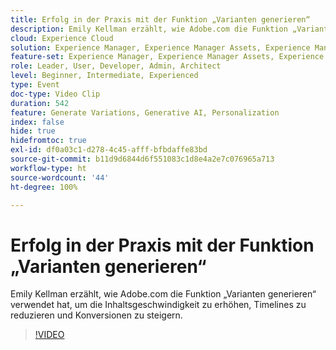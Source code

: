```yaml
---
title: Erfolg in der Praxis mit der Funktion „Varianten generieren“
description: Emily Kellman erzählt, wie Adobe.com die Funktion „Varianten generieren“ verwendet hat, um die Inhaltsgeschwindigkeit zu erhöhen, Timelines zu reduzieren und Konversionen zu steigern.
cloud: Experience Cloud
solution: Experience Manager, Experience Manager Assets, Experience Manager Forms, Experience Manager Sites, Sensei
feature-set: Experience Manager, Experience Manager Assets, Experience Manager Forms, Experience Manager Sites
role: Leader, User, Developer, Admin, Architect
level: Beginner, Intermediate, Experienced
type: Event
doc-type: Video Clip
duration: 542
feature: Generate Variations, Generative AI, Personalization
index: false
hide: true
hidefromtoc: true
exl-id: df0a03c1-d278-4c45-afff-bfbdaffe83bd
source-git-commit: b11d9d6844d6f551083c1d8e4a2e7c076965a713
workflow-type: ht
source-wordcount: '44'
ht-degree: 100%

---
```


# Erfolg in der Praxis mit der Funktion „Varianten generieren“

Emily Kellman erzählt, wie Adobe.com die Funktion „Varianten generieren“ verwendet hat, um die Inhaltsgeschwindigkeit zu erhöhen, Timelines zu reduzieren und Konversionen zu steigern.

>[!VIDEO](https://video.tv.adobe.com/v/3459232/?learn=on&enablevpops)
